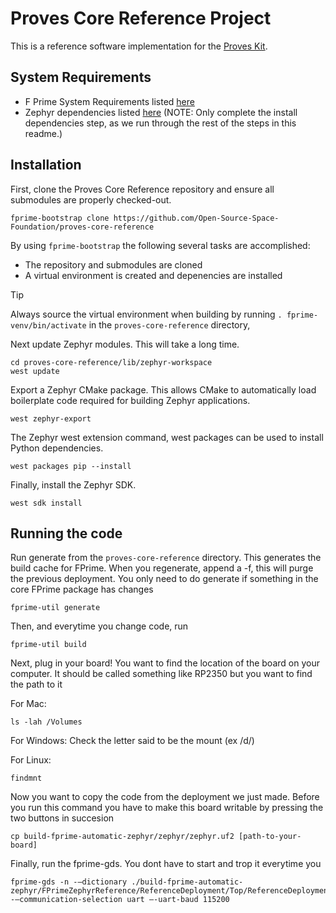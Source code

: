 # Proves Core Reference Project

This is a reference software implementation for the [Proves Kit](https://docs.proveskit.space/en/latest/). 

## System Requirements
- F Prime System Requirements listed [here](https://fprime.jpl.nasa.gov/latest/docs/getting-started/installing-fprime/#system-requirements)
- Zephyr dependencies listed [here](https://docs.zephyrproject.org/latest/develop/getting_started/index.html#install-dependencies) (NOTE: Only complete the install dependencies step, as we run through the rest of the steps in this readme.)

## Installation

First, clone the Proves Core Reference repository and ensure all submodules are properly checked-out. 

```
fprime-bootstrap clone https://github.com/Open-Source-Space-Foundation/proves-core-reference
```

By using `fprime-bootstrap` the following several tasks are accomplished:

- The repository and submodules are cloned
-  A virtual environment is created and depenencies are installed

> [!TIP]
> Always source the virtual environment when building by running `. fprime-venv/bin/activate` in the `proves-core-reference` directory,

Next update Zephyr modules.  This will take a long time.

```
cd proves-core-reference/lib/zephyr-workspace
west update
```

Export a Zephyr CMake package. This allows CMake to automatically load boilerplate code required for building Zephyr applications.

```
west zephyr-export
```

The Zephyr west extension command, west packages can be used to install Python dependencies.

```
west packages pip --install
```

Finally, install the Zephyr SDK.

```
west sdk install
```

## Running the code

Run generate from the `proves-core-reference` directory. This generates the build cache for FPrime. When you regenerate, append a -f, this will purge the previous deployment. You only need to do generate if something in the core FPrime package has changes
```
fprime-util generate
```

Then, and everytime you change code, run

```
fprime-util build
```

Next, plug in your board! You want to find the location of the board on your computer. It should be called something like RP2350 but you want to find the path to it

For Mac:
```
ls -lah /Volumes
```

For Windows:
Check the letter said to be the mount (ex /d/) 

For Linux:
```
findmnt
```


Now you want to copy the code from the deployment we just made. Before you run this command you have to make this board writable by pressing the two buttons in succesion 
```
cp build-fprime-automatic-zephyr/zephyr/zephyr.uf2 [path-to-your-board]
```

Finally, run the fprime-gds. You dont have to start and trop it everytime you 
```
fprime-gds -n -–dictionary ./build-fprime-automatic-zephyr/FPrimeZephyrReference/ReferenceDeployment/Top/ReferenceDeploymentTopologyDictionary.json -–communication-selection uart –-uart-baud 115200
```

